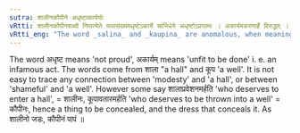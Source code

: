 ```yaml
---
sutra: शालीनकौपीने अधृष्टाकार्ययोः
vRtti: शालीनकौपीनशब्दौ निपात्येते यथासंख्यमधृष्टेऽकार्ये चाभिधेये अधृष्टोऽप्रगल्भः । अकार्यमकरणार्हे विरुद्धम् । शालीनकौपीने अधृष्टाकार्ययोः पर्यायौ यथाकथंचिद् व्युत्पादयितव्यौ ॥
vRtti_eng: "The word _salina_ and _kaupina_ are anomalous, when meaning 'modest' and 'a shameful action' respectively."
---
```

The word अधृष्ट means 'not proud', अकार्यम् means 'unfit to be done' i. e. an infamous act. The words come from शाला "a hall" and कूप 'a well'. It is not easy to trace any connection between 'modesty' and 'a hall', or between 'shameful' and 'a well'. However some say शालाप्रवेशनमर्हति 'who deserves to enter a hall', = शालीनः, कूपावतारमर्हति 'who deserves to be thrown into a well' = कौपीनः, hence a thing to be concealed, and the dress that conceals it. As शालीनो जडः, कौपीनं पापं ॥
